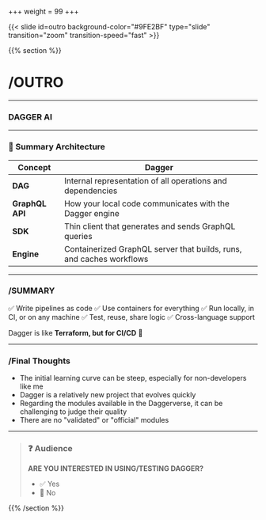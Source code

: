 +++
weight = 99
+++

{{< slide id=outro background-color="#9FE2BF" type="slide" transition="zoom" transition-speed="fast" >}}

{{% section %}}

# /OUTRO

---

### DAGGER AI


---

### 🔄 Summary Architecture

| **Concept**     | **Dagger**                                                                 |
|------------------|----------------------------------------------------------------------------|
| **DAG**          | Internal representation of all operations and dependencies                 |
| **GraphQL API**  | How your local code communicates with the Dagger engine                    |
| **SDK**          | Thin client that generates and sends GraphQL queries                       |
| **Engine**       | Containerized GraphQL server that builds, runs, and caches workflows       |

---

### /SUMMARY

✅ Write pipelines as code
✅ Use containers for everything
✅ Run locally, in CI, or on any machine
✅ Test, reuse, share logic
✅ Cross-language support

Dagger is like **Terraform, but for CI/CD** 🎯

---

### /Final Thoughts
- The initial learning curve can be steep, especially for non-developers like me
- Dagger is a relatively new project that evolves quickly
- Regarding the modules available in the Daggerverse, it can be challenging to judge their quality
- There are no "validated" or "official" modules

---

> ### ❓ Audience
>
> **ARE YOU INTERESTED IN USING/TESTING DAGGER?**
>
> - ✅ Yes
> - 🚫 No


{{% /section %}}
